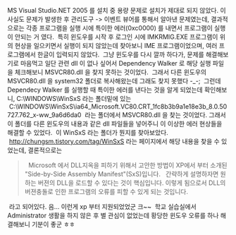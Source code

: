 MS Visual Studio.NET 2005 를 설치 중 용량 문제로 설치가 제대로 되지 않았다. 이 사실도 문제가 발생한 후 관리도구 -&gt; 이벤트 뷰어를 통해서 알아낸 문제였는데, 결과적으로는 각종 프로그램을 실행 시에 특이한 에러(0xc0000) 를 내면서 프로그램이 실행이 안되는 거 였다.
 특히 윈도우를 시작 후 로그인 시에 IMKRMIG.EXE 프로그램이 위의 현상을 일으키면서 실행이 되지 않았는데 찾아보니 IME 프로그램이었으며, 여러 프로그램에서 한글이 입력되지 않았다.
 그냥 윈도우를 다시 깔까 하다가, 문제를 해결해보기로 마음먹고 일단 관련 dll 이 없나 싶어서 Dependency Walker 로 해당 실행 파일을 체크해보니 MSVCR80.dll 을 찾지 못하는 것이었다.
 그래서 다른 윈도우의 MSVCR80.dll 을 system32 폴더로 복사해왔는데 그래도 찾지 못했다 -\_-;
 그런데 Dependecy Walker 를 실행할 때 특이한 에러를 낸다는 것을 알게 되었는데 확인해보니, C:\\WINDOWS\\WinSxS 라는 폴더밑에 있는
 C:\\WINDOWS\\WinSxS\\ia64\_Microsoft.VC80.CRT\_1fc8b3b9a1e18e3b\_8.0.50727.762\_x-ww\_9a6d6da0
 라는 폴더에서 MSVCR80.dll 을 찾는 것이었다. 그래서 이 폴더를 다른 윈도우의 내용과 같은 dll 파일들을 넣어주니 이 이상한 에러 현상들을 해결할 수 있었다.
 이 WinSxS 라는 폴더가 뭔지를 찾아보았다.
 http://chungsm.tistory.com/tag/WinSxS 라는 페이지에서 해당 내용을 찾을 수 있었는데, 결론적으로는

>   Microsoft 에서 DLL지옥을 피하기 위해서 고안한 방법이 XP에서 부터 소개된 "Side-by-Side Assembly Manifest"(SxS)입니다.
>   간략하게 설명하자면 원하는 버젼의 DLL을 로드할 수 있다는 것이 핵심입니다.
> 이렇게 됨으로서 DLL의 버젼충돌로 인한 프로그램의 오류를 피할 수 있게 되는 것입니다.

 라고 되어있다. 음... 이런게 xp 부터 지원되었었군 크~~
 학교 실습실에서 Administrator 생활을 하지 않은 후 별 관심이 없었는데 황당한 윈도우 오류를 하나 해결해보니 기분이 좋군 ㅎㅎ

